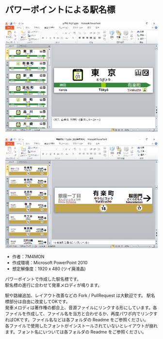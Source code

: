 # パワーポイントによる駅名標

![](https://github.com/7m4mon/ekimeihyo/blob/main/jr_yamanote_ppt.png)  

![](https://github.com/7m4mon/ekimeihyo/blob/main/tokyo_metro_yurakucho_ppt.png)

* 作者：7M4MON
* 作成環境：Microsoft PowerPoint 2010
* 想定解像度：1920 x 480 (ツイ廃液晶)

パワーポイントで作成した駅名標です。  
駅名標の進行に合わせて発車メロディが鳴ります。  

駅や路線追加、レイアウト改善などの Fork / PullRequest は大歓迎です。
駅名標部分は自由に改変してOKです。   
発車メロディは著作権の都合上、音源ファイルにリンクする形にしています。各ファイルを作成して、ファイル名を当方と合わせるか、再度パワポ内でリンクすればOKです。ファイル名などは各フォルダの Readme をご参照ください。  
各ファイルで使用したフォントがインストールされていないとレイアウトが崩れます。フォント名にいついては各フォルダの Readme をご参照ください。 

